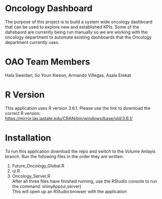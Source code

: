# Oncology Dashboard
The purpose of this project is to build a system wide oncology dashboard that can be used to explore new and established KPIs.  Some of the dahsbaord are currently being run manually so we are working with the oncology department to automate existing dashboards that the Oncology department currently uses. 

# OAO Team Members
Hala Sweidan, So Youn Kweon, Armando Villegas, Asala Erekat

# R Version
This application uses R version 3.6.1.  Please use the link to download the correct R version: https://mirror.las.iastate.edu/CRAN/bin/windows/base/old/3.6.1/
# Installation
To run this application download the repo and switch to the Volume Anlayis branch.  Run the following files in the order they are written:
  1. Future_Oncology_Global.R
  2. ui.R
  3. Oncology_Server.R<br/>
After all three files have finished running, use the RStudio console to run the command: shinyApp(ui,server)  
This will open up an RStudio browser with the application

